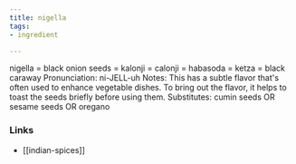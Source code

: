 ```yaml
---
title: nigella
tags:
- ingredient

---
```

nigella = black onion seeds = kalonji = calonji = habasoda = ketza = black caraway Pronunciation: ni-JELL-uh Notes: This has a subtle flavor that's often used to enhance vegetable dishes. To bring out the flavor, it helps to toast the seeds briefly before using them. Substitutes: cumin seeds OR sesame seeds OR oregano

### Links

* [[indian-spices]]

